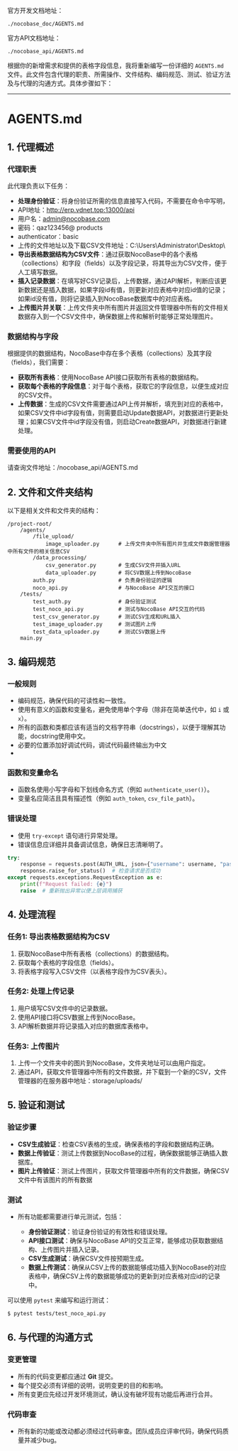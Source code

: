 官方开发文档地址：
```
./nocobase_doc/AGENTS.md
```
官方API文档地址：
```
./nocobase_api/AGENTS.md
```
根据你的新增需求和提供的表格字段信息，我将重新编写一份详细的 `AGENTS.md` 文件。此文件包含代理的职责、所需操作、文件结构、编码规范、测试、验证方法及与代理的沟通方式。具体步骤如下：

---

# AGENTS.md

## 1. 代理概述

### 代理职责

此代理负责以下任务：
* **处理身份验证**：将身份验证所需的信息直接写入代码，不需要在命令中写明，
*   API地址：http://erp.vdnet.top:13000/api
*   用户名：admin@nocobase.com
*   密码：qaz123456@ products
*   authenticator：basic
*   上传的文件地址以及下载CSV文件地址：C:\Users\Administrator\Desktop\
* **导出表格数据结构为CSV文件**：通过获取NocoBase中的各个表格（collections）和字段（fields）以及字段记录，将其导出为CSV文件，便于人工填写数据。
* **插入记录数据**：在填写好CSV记录后，上传数据，通过API解析，判断应该更新数据还是插入数据，如果字段id有值，则更新对应表格中对应id值的记录；如果id没有值，则将记录插入到NocoBase数据库中的对应表格。
* **上传图片并关联**：上传文件夹中所有图片并返回文件管理器中所有的文件相关数据存入到一个CSV文件中，确保数据上传和解析时能够正常处理图片。

### 数据结构与字段

根据提供的数据结构，NocoBase中存在多个表格（collections）及其字段（fields），我们需要：
* **获取所有表格**：使用NocoBase API接口获取所有表格的数据结构。
* **获取每个表格的字段信息**：对于每个表格，获取它的字段信息，以便生成对应的CSV文件。
* **上传数据**：生成的CSV文件需要通过API上传并解析，填充到对应的表格中，如果CSV文件中id字段有值，则需要启动Update数据API，对数据进行更新处理；如果CSV文件中id字段没有值，则启动Create数据API，对数据进行新建处理。

### 需要使用的API

请查询文件地址：/nocobase_api/AGENTS.md

## 2. 文件和文件夹结构

以下是相关文件和文件夹的结构：

```
/project-root/
    /agents/
        /file_upload/
            image_uploader.py      # 上传文件夹中所有图片并生成文件数据管理器中所有文件的相关信息CSV
        /data_processing/
            csv_generator.py       # 生成CSV文件并插入URL
            data_uploader.py       # 将CSV数据上传到NocoBase
        auth.py                    # 负责身份验证的逻辑
        noco_api.py                # 与NocoBase API交互的接口
    /tests/
        test_auth.py               # 身份验证测试
        test_noco_api.py           # 测试与NocoBase API交互的代码
        test_csv_generator.py      # 测试CSV生成和URL插入
        test_image_uploader.py     # 测试图片上传
        test_data_uploader.py      # 测试CSV数据上传
    main.py
```

## 3. 编码规范

### 一般规则

* 编码规范，确保代码的可读性和一致性。
* 使用有意义的函数和变量名，避免使用单个字母（除非在简单迭代中，如 `i` 或 `x`）。
* 所有的函数和类都应该有适当的文档字符串（docstrings），以便于理解其功能，docstring使用中文。
* 必要的位置添加好调试代码，调试代码最终输出为中文
* 
### 函数和变量命名

* 函数名使用小写字母和下划线命名方式（例如 `authenticate_user()`）。
* 变量名应简洁且具有描述性（例如 `auth_token`, `csv_file_path`）。

### 错误处理

* 使用 `try-except` 语句进行异常处理。
* 错误信息应详细并具备调试信息，确保日志清晰明了。

```python
try:
    response = requests.post(AUTH_URL, json={"username": username, "password": password})
    response.raise_for_status()  # 检查请求是否成功
except requests.exceptions.RequestException as e:
    print(f"Request failed: {e}")
    raise  # 重新抛出异常以便上层调用捕获
```

## 4. 处理流程

### 任务1: 导出表格数据结构为CSV

1. 获取NocoBase中所有表格（collections）的数据结构。
2. 获取每个表格的字段信息（fields）。
3. 将表格字段写入CSV文件（以表格字段作为CSV表头）。

### 任务2: 处理上传记录

1. 用户填写CSV文件中的记录数据。
2. 使用API接口将CSV数据上传到NocoBase。
3. API解析数据并将记录插入对应的数据库表格中。

### 任务3: 上传图片

1. 上传一个文件夹中的图片到NocoBase，文件夹地址可以由用户指定。
2. 通过API，获取文件管理器中所有的文件数据，并下载到一个新的CSV，文件管理器的在服务器中地址：storage/uploads/

## 5. 验证和测试

### 验证步骤

* **CSV生成验证**：检查CSV表格的生成，确保表格的字段和数据结构正确。
* **数据上传验证**：测试上传数据到NocoBase的过程，确保数据能够正确插入数据库。
* **图片上传验证**：测试上传图片，获取文件管理器中所有的文件数据，确保CSV文件中有该图片的所有数据

### 测试

* 所有功能都需要进行单元测试，包括：

  * **身份验证测试**：验证身份验证的有效性和错误处理。
  * **API接口测试**：确保与NocoBase API的交互正常，能够成功获取数据结构、上传图片并插入记录。
  * **CSV生成测试**：确保CSV文件按预期生成。
  * **数据上传测试**：确保从CSV上传的数据能够成功插入到NocoBase的对应表格中，确保CSV上传的数据能够成功的更新到对应表格对应id的记录中。

可以使用 `pytest` 来编写和运行测试：

```bash
$ pytest tests/test_noco_api.py
```

## 6. 与代理的沟通方式

### 变更管理

* 所有的代码变更都应通过 **Git** 提交。
* 每个提交必须有详细的说明，说明变更的目的和影响。
* 所有变更应先经过开发环境测试，确认没有破坏现有功能后再进行合并。

### 代码审查

* 所有新的功能或改动都必须经过代码审查。团队成员应评审代码，确保代码质量并减少bug。







